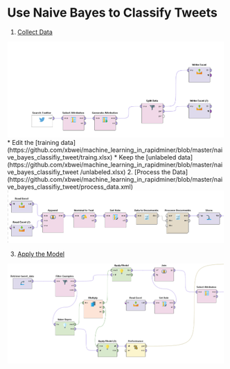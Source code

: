 
# Use Naive Bayes to Classify Tweets

1. [Collect Data](https://github.com/xbwei/machine_learning_in_rapidminer/blob/master/naive_bayes_classifiy_tweet/collect_tweet.xml)
<img src="collect_tweet.PNG" width="500">
    * Edit the [training data](https://github.com/xbwei/machine_learning_in_rapidminer/blob/master/naive_bayes_classifiy_tweet/traing.xlsx)
    * Keep the [unlabeled data](https://github.com/xbwei/machine_learning_in_rapidminer/blob/master/naive_bayes_classifiy_tweet    /unlabeled.xlsx)   
2. [Process the Data](https://github.com/xbwei/machine_learning_in_rapidminer/blob/master/naive_bayes_classifiy_tweet/process_data.xml)
 <img src="process_data.PNG" width="500"> 
     
3. [Apply the Model](https://github.com/xbwei/machine_learning_in_rapidminer/blob/master/naive_bayes_classifiy_tweet/apply_model.xml)
 <img src="apply_data.PNG" width="500"> 
